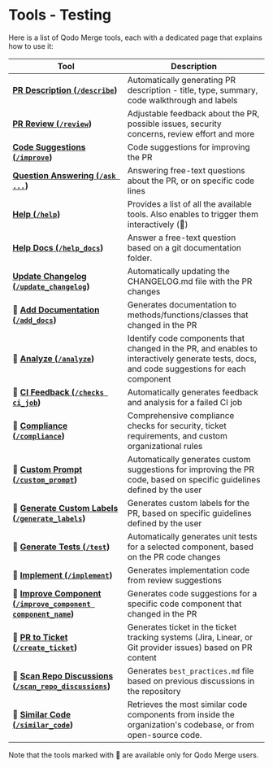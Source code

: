 # Tools - Testing

Here is a list of Qodo Merge tools, each with a dedicated page that explains how to use it:

| Tool                                                                                     | Description                                                                                                                                 |
|------------------------------------------------------------------------------------------|---------------------------------------------------------------------------------------------------------------------------------------------|
| **[PR Description (`/describe`](./describe.md))**                                        | Automatically generating PR description - title, type, summary, code walkthrough and labels                                                 |
| **[PR Review (`/review`](./review.md))**                                                 | Adjustable feedback about the PR, possible issues, security concerns, review effort and more                                                |
| **[Code Suggestions (`/improve`](./improve.md))**                                        | Code suggestions for improving the PR                                                                                                       |
| **[Question Answering (`/ask ...`](./ask.md))**                                          | Answering free-text questions about the PR, or on specific code lines                                                                       |
| **[Help (`/help`](./help.md))**                                                          | Provides a list of all the available tools. Also enables to trigger them interactively (💎)                                                 |
| **[Help Docs (`/help_docs`](./help_docs.md))**                                           | Answer a free-text question based on a git documentation folder.                                                                            |
| **[Update Changelog (`/update_changelog`](./update_changelog.md))**                      | Automatically updating the CHANGELOG.md file with the PR changes                                                                            |
| **💎 [Add Documentation (`/add_docs`](./documentation.md))**                             | Generates documentation to methods/functions/classes that changed in the PR                                                                 |
| **💎 [Analyze (`/analyze`](./analyze.md))**                                              | Identify code components that changed in the PR, and enables to interactively generate tests, docs, and code suggestions for each component |
| **💎 [CI Feedback (`/checks ci_job`](./ci_feedback.md))**                                | Automatically generates feedback and analysis for a failed CI job                                                                           |
| **💎 [Compliance (`/compliance`](./compliance.md))**                                  | Comprehensive compliance checks for security, ticket requirements, and custom organizational rules                                          |
| **💎 [Custom Prompt (`/custom_prompt`](./custom_prompt.md))**                            | Automatically generates custom suggestions for improving the PR code, based on specific guidelines defined by the user                      |
| **💎 [Generate Custom Labels (`/generate_labels`](./custom_labels.md))**                 | Generates custom labels for the PR, based on specific guidelines defined by the user                                                        |
| **💎 [Generate Tests (`/test`](./test.md))**                                             | Automatically generates unit tests for a selected component, based on the PR code changes                                                   |
| **💎 [Implement (`/implement`](./implement.md))**                                        | Generates implementation code from review suggestions                                                                                       |
| **💎 [Improve Component (`/improve_component component_name`](./improve_component.md))** | Generates code suggestions for a specific code component that changed in the PR                                                             |
| **💎 [PR to Ticket (`/create_ticket`](./pr_to_ticket.md))**                          | Generates ticket in the ticket tracking systems (Jira, Linear, or Git provider issues) based on PR content                                  |
| **💎 [Scan Repo Discussions (`/scan_repo_discussions`](./scan_repo_discussions.md))**    | Generates `best_practices.md` file based on previous discussions in the repository                                                          |
| **💎 [Similar Code (`/similar_code`](./similar_code.md))**                               | Retrieves the most similar code components from inside the organization's codebase, or from open-source code.                               |

Note that the tools marked with 💎 are available only for Qodo Merge users.
